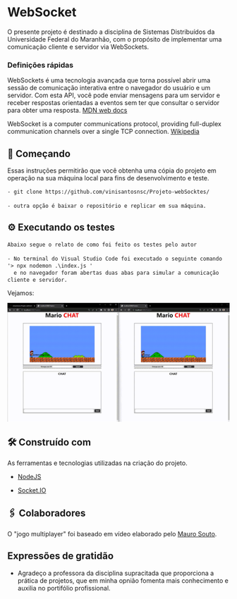 # WebSocket

O presente projeto é destinado a disciplina de Sistemas Distribuídos da Universidade Federal do Maranhão, com o propósito de implementar uma comunicação cliente e servidor via WebSockets. 

### Definições rápidas

WebSockets é uma tecnologia avançada que torna possível abrir uma sessão de comunicação interativa entre o navegador do usuário e um servidor. Com esta API, você pode enviar mensagens para um servidor e receber respostas orientadas a eventos sem ter que consultar o servidor para obter uma resposta. [MDN web docs](https://developer.mozilla.org/pt-BR/docs/Web/API/WebSockets_API)

WebSocket is a computer communications protocol, providing full-duplex communication channels over a single TCP connection. [Wikipedia](https://en.wikipedia.org/wiki/WebSocket)

## 🚀 Começando

Essas instruções permitirão que você obtenha uma cópia do projeto em operação na sua máquina local para fins de desenvolvimento e teste.

```
- git clone https://github.com/vinisantosnsc/Projeto-webSocktes/

- outra opção é baixar o repositório e replicar em sua máquina.

```

## ⚙️ Executando os testes

```
Abaixo segue o relato de como foi feito os testes pelo autor

- No terminal do Visual Studio Code foi executado o seguinte comando '> npx nodemon .\index.js ' 
  e no navegador foram abertas duas abas para simular a comunicação cliente e servidor. 

```

Vejamos:

![alt text](https://github.com/vinisantosnsc/Projeto-webSocktes/blob/main/gifs/teste-ws.gif)

## 🛠️ Construído com

As ferramentas e tecnologias utilizadas na criação do projeto. 

* [NodeJS](https://nodejs.org/en/)  

* [Socket.IO](https://socket.io/) 

## 🖇️ Colaboradores

O "jogo multiplayer" foi baseado em vídeo elaborado pelo [Mauro Souto](https://www.youtube.com/watch?v=mlZGg3NYHqc). 

## Expressões de gratidão

* Agradeço a professora da disciplina supracitada que proporciona a prática de projetos, que em minha opnião fomenta mais conhecimento e auxilia no portifólio profissional. 
